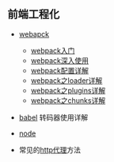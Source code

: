 ## 前端工程化

* [webapck](webpack)

  - [webpack入门](./webpack)
  - [webpack深入使用](./webpack/advanced)
  - [webpack配置详解](./webpack/config)
  - [webpack之loader详解](./webpack/Loader)
  - [webpack之plugins详解](./webpack/plugins)
  - [webpack之chunks详解](./webpack/chunks)

* [babel](babel) 转码器使用详解

* [node](nodejs)

* 常见的[http代理](proxy)方法 
